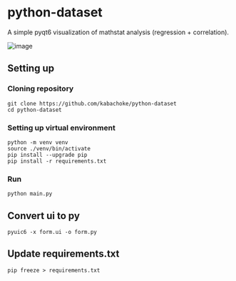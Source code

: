 # python-dataset
A simple pyqt6 visualization of mathstat analysis (regression + correlation).

![image](https://github.com/sund3RRR/python-dataset/assets/73298492/0d3e5cb6-eb0e-4476-aa79-9fb9ca6dc4d5)

## Setting up 
### Cloning repository
```
git clone https://github.com/kabachoke/python-dataset
cd python-dataset
```
### Setting up virtual environment
```
python -m venv venv
source ./venv/bin/activate
pip install --upgrade pip
pip install -r requirements.txt
```
### Run
`python main.py`
## Convert ui to py
```pyuic6 -x form.ui -o form.py```
## Update requirements.txt
`pip freeze > requirements.txt`
